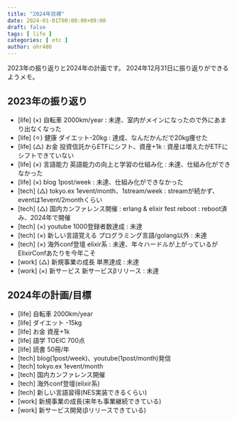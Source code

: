 ```yaml
---
title: "2024年目標"
date: 2024-01-01T00:00:00+09:00
draft: false
tags: [ life ]
categories: [ etc ]
author: ohr486
---
```


2023年の振り返りと2024年の計画です。
2024年12月31日に振り返りができるようメモ。

## 2023年の振り返り

* [life] (×) 自転車 2000km/year : 未達、室内がメインになったので外にあまり出なくなった
* [life] (⚪︎) 健康 ダイエット-20kg : 達成、なんだかんだで20kg痩せた
* [life] (△) お金 投資信託からETFにシフト、資産+1k : 資産は増えたがETFにシフトできていない
* [life] (×) 言語能力 英語能力の向上と学習の仕組み化 : 未達、仕組み化ができなかった
* [life] (×) blog 1post/week : 未達、仕組み化ができなかった
* [tech] (△) tokyo.ex 1event/month、1stream/week : streamが続かず、eventは1event/2monthくらい
* [tech] (△) 国内カンファレンス開催 : erlang & elixir fest reboot : reboot済み、2024年で開催
* [tech] (×) youtube 1000登録者数達成 : 未達
* [tech] (×) 新しい言語覚える プログラミング言語/golang以外 : 未達
* [tech] (×) 海外conf登壇 elixir系 : 未達、年々ハードルが上がっているがElixirConfあたりを今年こそ
* [work] (△) 新規事業の成長 単黒達成 : 未達
* [work] (×) 新サービス 新サービスβリリース : 未達

## 2024年の計画/目標

* [life] 自転車 2000km/year
* [life] ダイエット -15kg
* [life] お金 資産+1k
* [life] 語学 TOEIC 700点
* [life] 読書 50冊/年
* [tech] blog(1post/week)、youtube(1post/month)発信
* [tech] tokyo.ex 1event/month
* [tech] 国内カンファレンス開催
* [tech] 海外conf登壇(elixir系)
* [tech] 新しい言語習得(NES実装できるくらい)
* [work] 新規事業の成長(来年も事業継続できている)
* [work] 新サービス開発(βリリースできている)
 